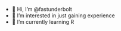 - 👋 Hi, I’m @fastunderbolt
- 👀 I’m interested in just gaining experience
- 🌱 I’m currently learning R

<!---
fastunderbolt/fastunderbolt is a ✨ special ✨ repository because its `README.md` (this file) appears on your GitHub profile.
You can click the Preview link to take a look at your changes.
--->
